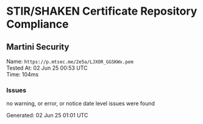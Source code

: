 # STIR/SHAKEN Certificate Repository Compliance

## Martini Security

Name: `https://p.mtsec.me/2e5a/LJXOR_GGSKWx.pem`\
Tested At: 02 Jun 25 00:53 UTC\
Time: 104ms

### Issues

no warning, or error, or notice date level issues were found

Generated: 02 Jun 25 01:01 UTC